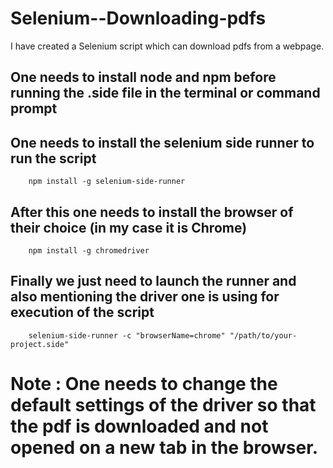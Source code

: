# Selenium--Downloading-pdfs
I have created a Selenium script which can download pdfs from a webpage.


## One needs to install node and npm before running the .side file in the terminal or command prompt

## One needs to install the selenium side runner to run the script
```
    npm install -g selenium-side-runner
```

## After this one needs to install the browser of their choice (in my case it is Chrome)
```
    npm install -g chromedriver
```

## Finally we just need to launch the runner and also mentioning the driver one is using for execution of the script
```
    selenium-side-runner -c "browserName=chrome" "/path/to/your-project.side"
```

# Note : One needs to change the default settings of the driver so that the pdf is downloaded and not opened on a new tab in the browser.